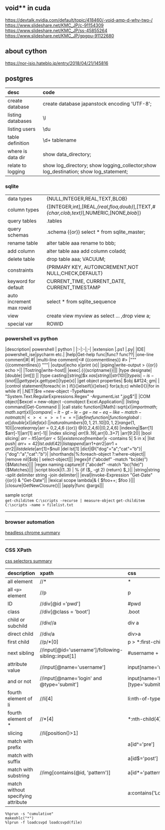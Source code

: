 ## void** in cuda
https://devtalk.nvidia.com/default/topic/418460/-void-amp-d-why-two-/  
https://www.slideshare.net/KMC_JP/c-91154309  
https://www.slideshare.net/KMC_JP/ss-45855264  
https://www.slideshare.net/KMC_JP/gpgpu-91122680  

## about cython
https://nor-isio.hateblo.jp/entry/2018/04/21/145816  
## postgres
|desc|code|
|:-|:-|
|create database |create database japanstock encoding 'UTF-8'; |
|listing databases|\l|
|listing users|\du|
|table definition|\d+ tablename|
|where is data dir|show data_directory;|
|relate to logging|show log_directory; show logging_collector;show log_destination; show log_statement;|
### sqlite
|||
|:-|:-|
|data types |{NULL,INTEGER,REAL,TEXT,BLOB} | 
|column types |{[INTEGER,int],[REAL,*{real,floa,doub}*],[TEXT,*#{char,clob,text}*],NUMERIC,[NONE,*blob*]}|
|query tables | .tables|
|query schemas | .schema {{or}} select * from sqlite_master;|
|rename table| alter table aaa rename to bbb;|
|add column|alter table aaa add column coladd;|
|delete table|drop table aaa; VACUUM;|
|constraints|{PRIMARY KEY, AUTOINCREMENT,NOT NULL,CHECK,DEFAULT}|
|keyword for default|CURRENT_TIME, CURRENT_DATE, CURRENT_TIMESTAMP|
|auto increment max rowid| select * from sqlite_sequence|
|view|create view myview as select ... ,drop view a;|
|special var|ROWID|
### powershell vs python

|description| powershell | python |
|:-|:-|;-|
|extension |.ps1 |.py|
|IDE| powershell_ise|pycharm etc.|
|help|Get-help func|func? func??|
|one-line comment|#| #|
|multi-line comment|<# {{commentlines}} #> |""" {{commentlines}} """|
|output|echo x|print (x)|
|piping|write-output > {{or}} echo >||
|Tostring|write-host||
|exec|.\{{{scriptname}}|||
|type designate|[double] [int[]] ||
|type casting|[string]$x $x as [string]|str(10)|
|type is|-is -isnot||
|get type|$x.gettype()|type(x)|
|get object properties| $obj &#124; gm| |
|control statement|foreach( in ) if(){}elseif(){}else{} for(a;b;c) while(){}|for in while if|
|.NET|$re =new-object -TypeName "System.Text.RegularExpressions.Regex" -ArgumentList "\.jpg$"||
|COM object|$excel = new-object -comobject Excel.Application||
|listing command|Get-Command ||
|call static function|[Math]::sqrt($x)|import math;math.sqrt(x)|
|compare|-lt -gt -le -ge -ne -eq -like -match -notmatch|< > <= >= != ==|
|define function|function global:a([double] x){}|def a(x):|
|natural numbers|0,1,2 1..10|[0,1,2] range(1,10)|
|create array|$arr = 0,2,4,6 {{or}} @(0,2,4,6)|[0,2,4,6]
|indexing|$arr[1] $arr[-1]|arr[1] arr[-1]|
|index slicing| $arr[9..19],$arr[0..3+7] |arr[9:20]
|bool slicing| $arr -lt 5 | arr[arr<5]
|existence of member|$x -contains 5| 5 in x|
|list push| $arr += 42 | lst.add(42)
|list append|$arr1+$arr2 | arr1+arr2|
|list delete|$arr[1]=$null |del lst[1]
|dict|@{"dog"="a";"cat"="b"}|{"dog":"a","cat":"b"}|
|shorthands|%:foreach-object ?:where-object||
|remove nil|$obj &#124; select-object|||
|regex|if ("abcdef" -match "bc(de)") {$Matches}|||
|regex naming capture|if ("abcdef" -match "bc(?<xxx>de)") {$Matches}|||
|script block|(1..3) &#124; % {if ($\_ -gt 2) {return} $_}||
|string|string -split delimiter string -join delimiter||
|eval|Invoke-Expression "Get-Date" {{or}} & "Get-Date"||
|lexical scope lambda|& { $foo++; $foo }|||
|closure|GetNewClosure()||
|apply|func @args|||

sample script  
`get-childitem C:\scripts -recurse | measure-object`
`get-childitem C:\scripts -name > filelist.txt`

---
### browser automation
[headless chrome summary](http://vaaaaaanquish.hatenablog.com/entry/2017/06/06/194546)

---
### CSS XPath
[css selectors summary](http://saucelabs.com/resources/articles/selenium-tips-css-selectors)

|description| xpath | css |
|:-|:-|:-|
| all element|//* | *|
| all `<p>` element|//p | p|
|ID|//div[@id ='pwd']| #pwd |
|class|//div[@class = 'boot'] | .boot|
| child or subchild|//div//a | div a |
| direct child|//div/a|div>a |
|first child|//p/*[0]|p > *:first-child |
|next sibling|//input[@id='username']/following-sibling::input[1]|#username + input|
|attribute value|//input[@name='username']|input[name='username']|
|and or not|//input[@name='login' and @type='submit']|input[name='login'][type='submit'] |
|fourth element of li|//li[4]|li:nth-of-type(4)|
|fourth element of * |//*[4]| *:nth-child(4)| 
|slicing|//li[position()>1]||
|match with prefix||a[id^='pre']|
|match with suffix||a[id$='post']|
|match with substring|//img[contains(@id, 'pattern')]|a[id*='pattern']|
|match without specifying attribute||a:contains('Log Out')|

`%%prun -s "cumulative"`  
`makeohlc("*")`  
`%lprun -f loadcsvpd loadcsvpd(file)`
